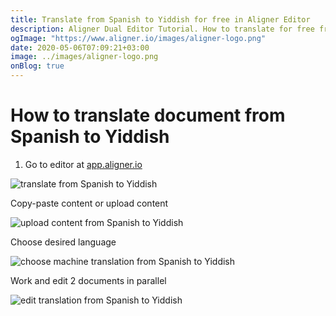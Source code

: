 ```yaml
---
title: Translate from Spanish to Yiddish for free in Aligner Editor
description: Aligner Dual Editor Tutorial. How to translate for free from Spanish to Yiddish. Aligner is multilingual document management platform. 
ogImage: "https://www.aligner.io/images/aligner-logo.png"
date: 2020-05-06T07:09:21+03:00
image: ../images/aligner-logo.png
onBlog: true
---
```


# How to translate document from Spanish to Yiddish

1. Go to editor at [app.aligner.io](https://app.aligner.io "Aligner App web page")

![translate from Spanish to Yiddish](../aligner-blank-editor.png "translate from Spanish to Yiddish")

Copy-paste content or upload content

![upload content from Spanish to Yiddish](../aligner-uploaded-document.png "upload content from Spanish to Yiddish")

Choose desired language

![choose machine translation from Spanish to Yiddish](../aligner-language-dropdown.png "choose machine translation from Spanish to Yiddish")

Work and edit 2 documents in parallel

![edit translation from Spanish to Yiddish](../aligner-double-sitded-editor.png "edit translation from Spanish to Yiddish")

